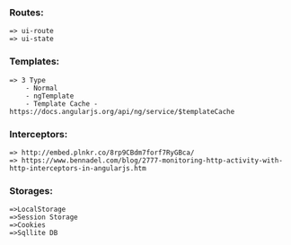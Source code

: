 ### Routes:
	=> ui-route
	=> ui-state

### Templates:
	=> 3 Type 
		- Normal 
		- ngTemplate
		- Template Cache - https://docs.angularjs.org/api/ng/service/$templateCache

### Interceptors: 
	=> http://embed.plnkr.co/8rp9CBdm7forf7RyGBca/ 
	=> https://www.bennadel.com/blog/2777-monitoring-http-activity-with-http-interceptors-in-angularjs.htm

### Storages:
	=>LocalStorage
	=>Session Storage
	=>Cookies
	=>Sqllite DB
